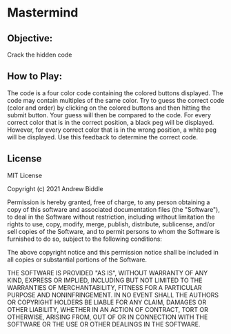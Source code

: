 # Mastermind

## Objective: 
Crack the hidden code

## How to Play:

The code is a four color code containing the colored buttons displayed. The code may contain multiples of the same color. Try to guess the correct code (color and order) by clicking on the colored buttons and then hitting the submit button. Your guess will then be compared to the code. For every correct color that is in the correct position, a black peg will  be displayed. However, for every correct color that is in the wrong position, a white peg will be displayed. Use this feedback to determine the correct code.

## License
MIT License

Copyright (c) 2021 Andrew Biddle

Permission is hereby granted, free of charge, to any person obtaining a copy of this software and associated documentation files (the "Software"), to deal in the Software without restriction, including without limitation the rights to use, copy, modify, merge, publish, distribute, sublicense, and/or sell copies of the Software, and to permit persons to whom the Software is furnished to do so, subject to the following conditions:

The above copyright notice and this permission notice shall be included in all copies or substantial portions of the Software.

THE SOFTWARE IS PROVIDED "AS IS", WITHOUT WARRANTY OF ANY KIND, EXPRESS OR IMPLIED, INCLUDING BUT NOT LIMITED TO THE WARRANTIES OF MERCHANTABILITY, FITNESS FOR A PARTICULAR PURPOSE AND NONINFRINGEMENT. IN NO EVENT SHALL THE AUTHORS OR COPYRIGHT HOLDERS BE LIABLE FOR ANY CLAIM, DAMAGES OR OTHER LIABILITY, WHETHER IN AN ACTION OF CONTRACT, TORT OR OTHERWISE, ARISING FROM, OUT OF OR IN CONNECTION WITH THE SOFTWARE OR THE USE OR OTHER DEALINGS IN THE SOFTWARE.
